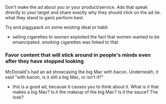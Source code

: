 
Don't make the ad about you or your product/service. Ads that speak directly to your target and share exactly why they should click on the ad (ie. what they stand to gain) perform best.

Try and piggypack on some existing ideal or habit
- selling cigarettes to women exploited the fact that women wanted to be emancipated. smoking cigarettes was linked to that 

### Favor content that will stick around in people's minds even after they have stopped looking
McDonald's had an ad showcasing the big Mac with bacon. Underneath, it said "with bacon, is it still a big Mac, or isn't it?"
- this is a good ad, because it causes you to think about it. What is it that makes a big Mac? Is it the makeup of the big Mac? Is it the sauce? The look?
